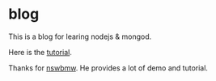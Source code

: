 # blog

This is a blog for learing nodejs & mongod.

Here is the [tutorial](https://github.com/nswbmw/N-blog/wiki).

Thanks for [nswbmw](https://github.com/nswbmw). He provides a lot of demo and tutorial.
